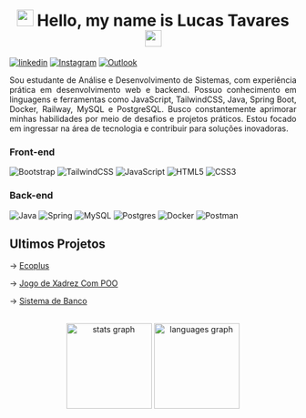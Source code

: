 <h1 align="center">
  <img src="https://github.com/TheDudeThatCode/TheDudeThatCode/blob/master/Assets/Hi.gif" width="29px">
  Hello, my name is Lucas Tavares
  <img src="https://github.com/TheDudeThatCode/TheDudeThatCode/blob/master/Assets/Hi.gif" width="29px">
</h1>
   
[![linkedin](https://img.shields.io/badge/LinkedIn-0077B5?style=for-the-badge&logo=linkedin&logoColor=white)](https://www.linkedin.com/in/lucas-tavares-811427313/)
[![Instagram](https://img.shields.io/badge/Instagram-E4405F?style=for-the-badge&logo=instagram&logoColor=white)](https://www.instagram.com/lucastavares.03/)
[![Outlook](https://img.shields.io/badge/Microsoft_Outlook-0078D4?style=for-the-badge&logo=microsoft-outlook&logoColor=white)](lulucas25@hotmail.com)

<div align="justify">
Sou estudante de Análise e Desenvolvimento de Sistemas, com experiência prática em desenvolvimento web e backend. Possuo conhecimento em linguagens e ferramentas como JavaScript, TailwindCSS, Java, Spring Boot, Docker, Railway, MySQL e PostgreSQL. Busco constantemente aprimorar minhas habilidades por meio de desafios e projetos práticos. Estou focado em ingressar na área de tecnologia e contribuir para soluções inovadoras.
</div>

### Front-end
![Bootstrap](https://img.shields.io/badge/bootstrap-%238511FA.svg?style=for-the-badge&logo=bootstrap&logoColor=white)
![TailwindCSS](https://img.shields.io/badge/tailwindcss-%2338B2AC.svg?style=for-the-badge&logo=tailwind-css&logoColor=white)
![JavaScript](https://img.shields.io/badge/javascript-%23323330.svg?style=for-the-badge&logo=javascript&logoColor=%23F7DF1E)
![HTML5](https://img.shields.io/badge/html5-%23E34F26.svg?style=for-the-badge&logo=html5&logoColor=white)
![CSS3](https://img.shields.io/badge/css3-%231572B6.svg?style=for-the-badge&logo=css3&logoColor=white)

### Back-end
![Java](https://img.shields.io/badge/java-%23ED8B00.svg?style=for-the-badge&logo=openjdk&logoColor=white)
![Spring](https://img.shields.io/badge/spring-%236DB33F.svg?style=for-the-badge&logo=spring&logoColor=white)
![MySQL](https://img.shields.io/badge/mysql-4479A1.svg?style=for-the-badge&logo=mysql&logoColor=white)
![Postgres](https://img.shields.io/badge/postgres-%23316192.svg?style=for-the-badge&logo=postgresql&logoColor=white)
![Docker](https://img.shields.io/badge/docker-%230db7ed.svg?style=for-the-badge&logo=docker&logoColor=white)
![Postman](https://img.shields.io/badge/Postman-FF6C37?style=for-the-badge&logo=postman&logoColor=white)


## Ultimos Projetos
-> [Ecoplus](https://github.com/LucasTavara/Ecoplus/tree/develop)<br/>

-> [Jogo de Xadrez Com POO](https://github.com/LucasTavara/Jogo-de-Xadrez/tree/develop)<br/>

-> [Sistema de Banco](https://github.com/LucasTavara/Banking-app)<br/>

<br/>

<div align="center">
  <img src="https://github-readme-stats.vercel.app/api?username=LucasTavara&hide_title=false&hide_rank=false&show_icons=true&include_all_commits=true&count_private=true&disable_animations=false&theme=dark&locale=en&hide_border=false&order=1" height="150" alt="stats graph"  />
  <img src="https://github-readme-stats.vercel.app/api/top-langs?username=LucasTavara&locale=en&hide_title=false&layout=compact&card_width=320&langs_count=5&theme=dark&hide_border=false&order=2" height="150" alt="languages graph"  />
 
</div>
